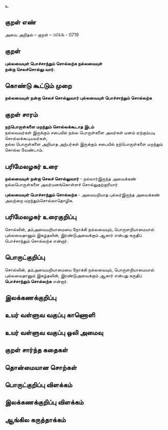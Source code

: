 உ

## குறள் எண் 

அவை அறிதல் – குறள் – ௦௭௧௯ - 0719  

## குறள் 

**புல்லவையுள் பொச்சாந்தும் சொல்லற்க நல்லவையுள்   
நன்கு செலச்சொல்லு வார்.**  

## கொண்டு கூட்டும் முறை

**நல்லவையுள் நன்கு செலச் சொல்லுவார் புல்லவையுள் பொச்சாந்தும் சொல்லற்க**

## குறள் சாரம் 

**நற்பொருள்களை மறந்தும் சொல்லக்கூடாத இடம்**  
நல்லவவர்கள் இருக்கும் சபையில் நல்ல பொருள்களை அவர்கள் மனம் ஏற்கும்படி சொல்லக்கூடியவர்கள்,  
நல்ல பொருள்களை அறியாத அற்பர்கள் இருக்கும் சபையில் நற்பொருள்களை மறந்தும் சொல்ல வேண்டாம்.  

## பரிமேலழகர் உரை

**நல்லவையுள் நன்கு செலச் சொல்லுவார்** - நல்லார்இருந்த அவைக்கண் நல்லபொருள்களை அவர்மனங்கொள்ளச் சொல்லுதற்குரியார்  

**புல்லவையுள் பொச்சாந்தும் சொல்லற்க** - அவையறியாத புல்லர்இருந்த அவைக்கண் அவற்றை மறந்தும்சொல்லாதொழிக. 

## பரிமேலழகர் உரைகுறிப்பு   

சொல்லின், தம்அவையறியாமையை நோக்கி நல்லவையும், பொருளறியாமையால் புல்லவைதானும் இகழ்தலின், இரண்டுஅவைக்கும் ஆகார் என்பது கருதிப் பொச்சாந்தும் சொல்லற்க என்றார்.      

## பொருட்குறிப்பு 

சொல்லின், தம்அவையறியாமையை நோக்கி நல்லவையும், பொருளறியாமையால் புல்லவைதானும் இகழ்தலின், இரண்டுஅவைக்கும் ஆகார் என்பது கருதிப் **பொச்சாந்தும் சொல்லற்க** என்றார்.      

## இலக்கணக்குறிப்பு  


## உயர் வள்ளுவ வகுப்பு காணொளி


## உயர் வள்ளுவ வகுப்பு ஒலி அமைவு 

 
## குறள் சார்ந்த கதைகள் 


## தொன்மையான சொற்கள்


## பொருட்குறிப்பு விளக்கம்


## இலக்கணக்குறிப்பு விளக்கம்


## ஆங்கில கருத்தாக்கம் 


